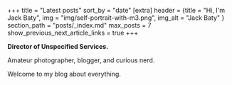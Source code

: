 +++
title = "Latest posts"
sort_by = "date"
[extra]
header = {title = "Hi, I'm Jack Baty", img = "img/self-portrait-with-m3.png", img_alt = "Jack Baty" }
section_path = "posts/_index.md"
max_posts = 7
show_previous_next_article_links = true
+++

<strong>Director of Unspecified Services.</strong>

Amateur photographer, blogger, and curious nerd.

Welcome to my blog about everything.
